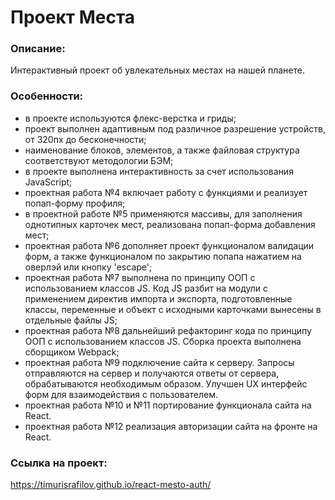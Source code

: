 # **Проект Места**

### Описание:
Интерактивный проект об увлекательных местах на нашей планете.

### Особенности:
- в проекте используются флекс-верстка и гриды;
- проект выполнен адаптивным под различное разрешение устройств, от 320пх до бесконечности;
- наименование блоков, элементов, а также файловая структура соответствуют методологии БЭМ;
- в проекте выполнена интерактивность за счет использования JavaScript;
- проектная работа №4 включает работу с функциями и реализует попап-форму профиля;
- в проектной работе №5 применяются массивы, для заполнения однотипных карточек мест, реализована попап-форма добавления мест;
- проектная работа №6 дополняет проект функционалом валидации форм, а также функционалом по закрытию попапа нажатием на оверлэй или кнопку 'escape';
- проектная работа №7 выполнена по принципу ООП с использованием классов JS. Код JS разбит на модули с применением директив импорта и экспорта, подготовленные классы, переменные и объект с исходными карточками вынесены в отдельные файлы JS;
- проектная работа №8 дальнейший рефакторинг кода по принципу ООП с использованием классов JS. Сборка проекта выполнена сборщиком Webpack;
- проектная работа №9 подключение сайта к серверу. Запросы отправляются на сервер и получаются ответы от сервера, обрабатываются необходимым образом. Улучшен UX интерфейс форм для взаимодействия с пользователем.
- проектная работа №10 и №11 портирование функционала сайта на React.
- проектная работа №12 реализация авторизации сайта на фронте на React.


### Ссылка на проект:
https://timurisrafilov.github.io/react-mesto-auth/
